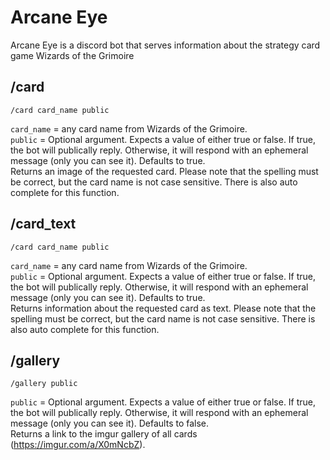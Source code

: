 # Arcane Eye
Arcane Eye is a discord bot that serves information about the strategy card game Wizards of the Grimoire  

## /card
    /card card_name public

`card_name` = any card name from Wizards of the Grimoire.  
`public` = Optional argument. Expects a value of either true or false. If true, the bot will publically reply. Otherwise, it will respond with an ephemeral message (only you can see it). Defaults to true.  
Returns an image of the requested card. Please note that the spelling must be correct, but the card name is not case sensitive. There is also auto complete for this function.  

## /card_text
    /card card_name public

`card_name` = any card name from Wizards of the Grimoire.  
`public` = Optional argument. Expects a value of either true or false. If true, the bot will publically reply. Otherwise, it will respond with an ephemeral message (only you can see it). Defaults to true.  
Returns information about the requested card as text. Please note that the spelling must be correct, but the card name is not case sensitive. There is also auto complete for this function.  

## /gallery
    /gallery public

`public` = Optional argument. Expects a value of either true or false. If true, the bot will publically reply. Otherwise, it will respond with an ephemeral message (only you can see it). Defaults to false.  
Returns a link to the imgur gallery of all cards (https://imgur.com/a/X0mNcbZ).
